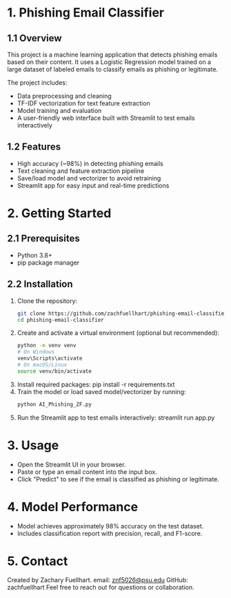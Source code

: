 # 1. Phishing Email Classifier

## 1.1 Overview
This project is a machine learning application that detects phishing emails based on their content. It uses a Logistic Regression model trained on a large dataset of labeled emails to classify emails as phishing or legitimate.

The project includes:
- Data preprocessing and cleaning
- TF-IDF vectorization for text feature extraction
- Model training and evaluation
- A user-friendly web interface built with Streamlit to test emails interactively

## 1.2 Features
- High accuracy (~98%) in detecting phishing emails
- Text cleaning and feature extraction pipeline
- Save/load model and vectorizer to avoid retraining
- Streamlit app for easy input and real-time predictions

# 2. Getting Started

## 2.1 Prerequisites
- Python 3.8+
- pip package manager

## 2.2 Installation
1. Clone the repository:
   ```bash
   git clone https://github.com/zachfuellhart/phishing-email-classifier.git
   cd phishing-email-classifier
2. Create and activate a virtual environment (optional but recommended):
   ```bash
   python -m venv venv
   # On Windows
   venv\Scripts\activate
   # On macOS/Linux
   source venv/bin/activate
3. Install required packages:
   pip install -r requirements.txt
4. Train the model or load saved model/vectorizer by running:
   ```bash
   python AI_Phishing_ZF.py
5. Run the Streamlit app to test emails interactively:
   streamlit run app.py

# 3. Usage   

   - Open the Streamlit UI in your browser.
   - Paste or type an email content into the input box.
   - Click "Predict" to see if the email is classified as phishing or legitimate.

# 4. Model Performance   

   - Model achieves approximately 98% accuracy on the test dataset.
   - Includes classification report with precision, recall, and F1-score.
   
# 5. Contact

   Created by Zachary Fuellhart.
   email: znf5026@psu.edu
   GitHub: zachfuellhart
   Feel free to reach out for questions or collaboration.

